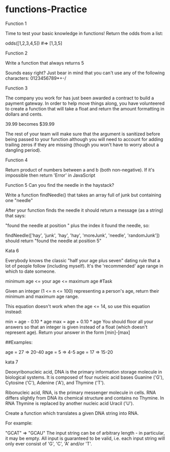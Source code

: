 # functions-Practice

Function 1

Time to test your basic knowledge in functions! Return the odds from a list:

odds([1,2,3,4,5]) #=> [1,3,5]

Function 2

Write a function that always returns 5

Sounds easy right? Just bear in mind that you can't use any of the following characters: 0123456789*+-/

Function 3

The company you work for has just been awarded a contract to build a payment gateway. In order to help move things along, you have volunteered to create a function that will take a float and return the amount formatting in dollars and cents.

39.99 becomes $39.99

The rest of your team will make sure that the argument is sanitized before being passed to your function although you will need to account for adding trailing zeros if they are missing (though you won't have to worry about a dangling period).

Function 4

Return product of numbers between a and b (both non-negative). If it's impossible then return 'Error' in JavaScript

Function 5 
Can you find the needle in the haystack?

Write a function findNeedle() that takes an array full of junk but containing one "needle"

After your function finds the needle it should return a message (as a string) that says:

"found the needle at position " plus the index it found the needle, so:

findNeedle(['hay', 'junk', 'hay', 'hay', 'moreJunk', 'needle', 'randomJunk'])
should return "found the needle at position 5"

Kata 6

Everybody knows the classic "half your age plus seven" dating rule that a lot of people follow (including myself). It's the 'recommended' age range in which to date someone.


minimum age <= your age <= maximum age #Task

Given an integer (1 <= n <= 100) representing a person's age, return their minimum and maximum age range.

This equation doesn't work when the age <= 14, so use this equation instead:

min = age - 0.10 * age
max = age + 0.10 * age
You should floor all your answers so that an integer is given instead of a float (which doesn't represent age). Return your answer in the form [min]-[max]

##Examples:

age = 27   =>   20-40
age = 5    =>   4-5
age = 17   =>   15-20

kata 7

Deoxyribonucleic acid, DNA is the primary information storage molecule in biological systems. It is composed of four nucleic acid bases Guanine ('G'), Cytosine ('C'), Adenine ('A'), and Thymine ('T').

Ribonucleic acid, RNA, is the primary messenger molecule in cells. RNA differs slightly from DNA its chemical structure and contains no Thymine. In RNA Thymine is replaced by another nucleic acid Uracil ('U').

Create a function which translates a given DNA string into RNA.

For example:

"GCAT"  =>  "GCAU"
The input string can be of arbitrary length - in particular, it may be empty. All input is guaranteed to be valid, i.e. each input string will only ever consist of 'G', 'C', 'A' and/or 'T'.
